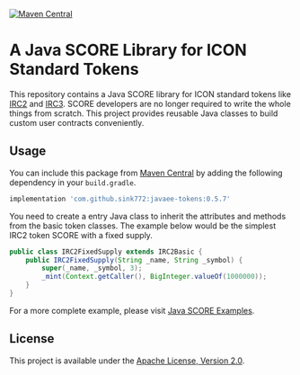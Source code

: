 [![Maven Central](https://maven-badges.herokuapp.com/maven-central/com.github.sink772/javaee-tokens/badge.svg)](https://search.maven.org/search?q=g:com.github.sink772%20a:javaee-tokens)

# A Java SCORE Library for ICON Standard Tokens

This repository contains a Java SCORE library for ICON standard tokens like
[IRC2](https://github.com/icon-project/IIPs/blob/master/IIPS/iip-2.md) and
[IRC3](https://github.com/icon-project/IIPs/blob/master/IIPS/iip-3.md).
SCORE developers are no longer required to write the whole things from scratch.
This project provides reusable Java classes to build custom user contracts conveniently.

## Usage

You can include this package from [Maven Central](https://search.maven.org/search?q=g:com.github.sink772%20a:javaee-tokens)
by adding the following dependency in your `build.gradle`.

```groovy
implementation 'com.github.sink772:javaee-tokens:0.5.7'
```

You need to create a entry Java class to inherit the attributes and methods from the basic token classes.
The example below would be the simplest IRC2 token SCORE with a fixed supply.

```java
public class IRC2FixedSupply extends IRC2Basic {
    public IRC2FixedSupply(String _name, String _symbol) {
        super(_name, _symbol, 3);
        _mint(Context.getCaller(), BigInteger.valueOf(1000000));
    }
}
```

For a more complete example, please visit [Java SCORE Examples](https://github.com/icon-project/java-score-examples).

## License

This project is available under the [Apache License, Version 2.0](LICENSE).
